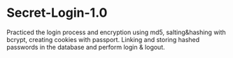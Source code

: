 # Secret-Login-1.0
Practiced the login process and encryption using md5, salting&amp;hashing with bcrypt, creating cookies with passport. Linking and storing hashed passwords in the database and perform login &amp; logout.
